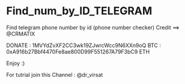 # Find_num_by_ID_TELEGRAM
Find telegram phone number by id (phone number checker)
Credit ==> @CRMATIX



DONATE : 1MVYdZvXF2CC3wk19ZJwrcWcc9N6XXn9oQ BTC
       : 0xA916b27Bbf4470Fe8ae800D99F551267A79F3bC9 ETH
       
       
       
Enjoy :)

For tutrial join this Channel : @dr_virsat

